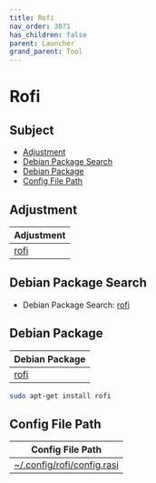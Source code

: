 ```yaml
---
title: Rofi
nav_order: 3071
has_children: false
parent: Launcher
grand_parent: Tool
---
```



# Rofi


## Subject

* [Adjustment](#Adjustment)
* [Debian Package Search](#debian-package-search)
* [Debian Package](#debian-package)
* [Config File Path](#config-file-path)


## Adjustment

| Adjustment |
| --- |
| [rofi](https://github.com/samwhelp/debian-adjustment/tree/main/prototype/tool/rofi) |


## Debian Package Search

* Debian Package Search: [rofi](https://packages.debian.org/search?searchon=names&keywords=rofi)


## Debian Package

| Debian Package |
| --- |
| [rofi](https://packages.debian.org/stable/rofi) |

``` sh
sudo apt-get install rofi
```


## Config File Path

| Config File Path |
| --- |
| [~/.config/rofi/config.rasi](https://github.com/samwhelp/debian-adjustment/blob/main/prototype/tool/rofi/asset/overlay/etc/skel/.config/rofi/config.rasi) |
